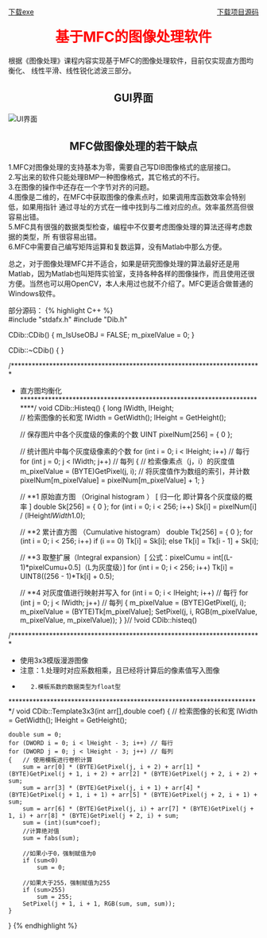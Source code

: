 <style>
   h1{color:#ff0000;text-align: center;}
   h2{text-align: center;}
</style>
<section id="downloads" class="clearfix">
<a href="https://zhangqunwei.github.io/ImageProcessing/Release/Release.zip" title="测试环境为Visual Studio 2013" style="float:left;" id="view-on-github" class="button"><span>下载exe</span></a>    
<a href="https://zhangqunwei.github.io/ImageProcessing/sourceZIP/ImageP.zip" title="测试环境为Visual Studio 2013" style="float:right;" id="view-on-github" class="button"><span>下载项目源码</span></a>
</section> 


# 基于MFC的图像处理软件
   根据《图像处理》课程内容实现基于MFC的图像处理软件，目前仅实现直方图均衡化、
   线性平滑、线性锐化滤波三部分。

## GUI界面
  
  ![UI界面](https://zhangqunwei.github.io/ImageProcessing/gui.bmp)

## MFC做图像处理的若干缺点
1.MFC对图像处理的支持基本为零，需要自己写DIB图像格式的底层接口。<br>
2.写出来的软件只能处理BMP一种图像格式，其它格式的不行。<br>
3.在图像的操作中还存在一个字节对齐的问题。<br>
4.图像是二维的，在MFC中获取图像的像素点时，如果调用库函数效率会特别低，如果用指针	通过寻址的方式在一维中找到与二维对应的点。效率虽然高但很容易出错。<br>
5.MFC具有很强的数据类型检查，编程中不仅要考虑图像处理的算法还得考虑数据的类型，所	有很容易出错。<br>
6.MFC中需要自己编写矩阵运算和复数运算，没有Matlab中那么方便。<br>

总之，对于图像处理MFC并不适合，如果是研究图像处理的算法最好还是用Matlab，因为Matlab也叫矩阵实验室，支持各种各样的图像操作，而且使用还很方便。当然也可以用OpenCV，本人未用过也就不介绍了。MFC更适合做普通的Windows软件。
 
 
部分源码：
{% highlight C++ %}    
#include "stdafx.h"
#include "Dib.h"

CDib::CDib()
{
	m_IsUseOBJ = FALSE;
	m_pixelValue = 0;
}

CDib::~CDib()
{
}

/************************************************************************
 *	直方图均衡化
 ************************************************************************/
void CDib::Histeq()
{
	long lWidth, lHeight;	
	// 检索图像的长和宽
	lWidth = GetWidth();
	lHeight = GetHeight();
	
	// 保存图片中各个灰度级的像素的个数
	UINT pixelNum[256] = { 0 };

	// 统计图片中每个灰度级像素的个数
	for (int i = 0; i < lHeight; i++)	// 每行
	for (int j = 0; j < lWidth; j++)	// 每列
	{
		// 检索像素点（j，i）的灰度值
		m_pixelValue = (BYTE)GetPixel(j, i);
		// 将灰度值作为数组的索引，并计数
		pixelNum[m_pixelValue] = pixelNum[m_pixelValue] + 1;
	}

	// **1 原始直方图 （Original histogram ） [ 归一化 即计算各个灰度级的概率 ]
	double Sk[256] = { 0 };
	for (int i = 0; i < 256; i++)
		Sk[i] = pixelNum[i] / (lHeight*lWidth*1.0);

	// **2 累计直方图 （Cumulative histogram）
	double Tk[256] = { 0 };
	for (int i = 0; i < 256; i++)
	if (i == 0)
		Tk[i] = Sk[i];
	else
		Tk[i] = Tk[i - 1] + Sk[i];

	// **3 取整扩展（Integral expansion）[ 公式：pixelCumu = int[(L-1)*pixelCumu+0.5]（L为灰度级）]
	for (int i = 0; i < 256; i++)
		Tk[i] = UINT8((256 - 1)*Tk[i] + 0.5);

	// **4 对灰度值进行映射并写入
	for (int i = 0; i < lHeight; i++)	// 每行
	for (int j = 0; j < lWidth; j++)	// 每列
	{
		m_pixelValue = (BYTE)GetPixel(j, i);
		m_pixelValue = (BYTE)Tk[m_pixelValue];
		SetPixel(j, i, RGB(m_pixelValue, m_pixelValue, m_pixelValue));
	}
}// !void CDib::histeq()

/************************************************************************
 *	使用3x3模版漫游图像
 *  注意：1.处理时对应系数相乘，且已经将计算后的像素值写入图像
 *		  2.模板系数的数据类型为float型
 ************************************************************************/
void CDib::Template3x3(int arr[],double coef)
{
	// 检索图像的长和宽
	lWidth = GetWidth();
	lHeight = GetHeight();

	double sum = 0;
	for (DWORD i = 0; i < lHeight - 3; i++)	// 每行
	for (DWORD j = 0; j < lHeight - 3; j++)	// 每列
	{	// 使用模板进行卷积计算
		sum = arr[0] * (BYTE)GetPixel(j, i + 2) + arr[1] * (BYTE)GetPixel(j + 1, i + 2) + arr[2] * (BYTE)GetPixel(j + 2, i + 2) + sum;
		sum = arr[3] * (BYTE)GetPixel(j, i + 1) + arr[4] * (BYTE)GetPixel(j + 1, i + 1) + arr[5] * (BYTE)GetPixel(j + 2, i + 1) + sum;
		sum = arr[6] * (BYTE)GetPixel(j, i) + arr[7] * (BYTE)GetPixel(j + 1, i) + arr[8] * (BYTE)GetPixel(j + 2, i) + sum;
		sum = (int)(sum*coef);
		//计算绝对值
		sum = fabs(sum);

		//如果小于0，强制赋值为0
		if (sum<0)
			sum = 0;

		//如果大于255，强制赋值为255
		if (sum>255)
			sum = 255;
		SetPixel(j + 1, i + 1, RGB(sum, sum, sum));
	}
}
{% endhighlight %}
